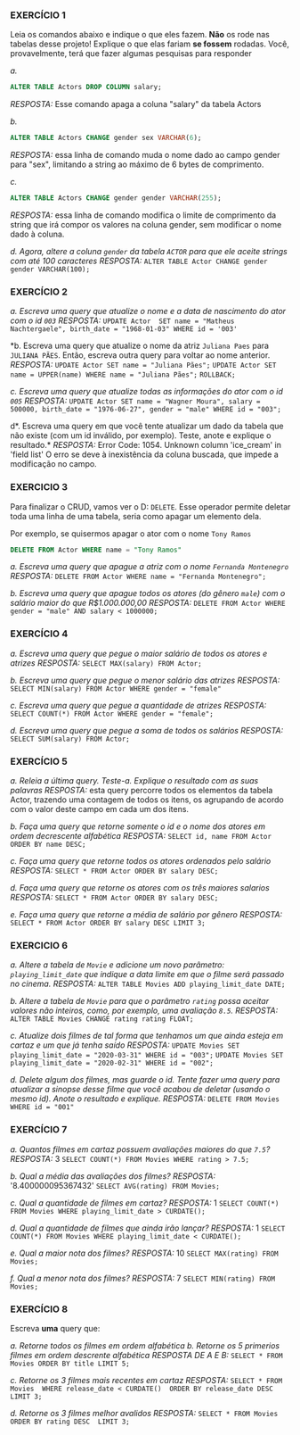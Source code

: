 
### EXERCÍCIO 1

Leia os comandos abaixo e indique o que eles fazem. **Não** os rode nas tabelas desse projeto! Explique o que elas fariam **se fossem** rodadas.  Você, provavelmente, terá que fazer algumas pesquisas para responder

*a.*
```sql
ALTER TABLE Actors DROP COLUMN salary;
```
*RESPOSTA:* Esse comando apaga a coluna "salary" da tabela Actors

*b.*
```sql
ALTER TABLE Actors CHANGE gender sex VARCHAR(6);
```
*RESPOSTA:* essa linha de comando muda o nome dado ao campo gender para "sex", limitando a string ao máximo de 6 bytes de comprimento.

*c.* 

```sql
ALTER TABLE Actors CHANGE gender gender VARCHAR(255);
```
*RESPOSTA:* essa linha de comando modifica o limite de comprimento da string que irá compor os valores na coluna gender, sem modificar o nome dado à coluna.

*d. Agora,  altere a coluna `gender` da tabela `ACTOR` para que ele aceite strings com até 100 caracteres*
*RESPOSTA:*
`ALTER TABLE Actor CHANGE gender gender VARCHAR(100);`


### EXERCÍCIO 2

*a. Escreva uma query que atualize o nome e a data de nascimento do ator com o id `003`*
*RESPOSTA:*
`UPDATE Actor 
SET name = "Matheus Nachtergaele", birth_date = "1968-01-03"
WHERE id = '003'`

*b. Escreva uma query que atualize o nome da atriz `Juliana Paes` para `JULIANA PÃES`. Então, escreva outra query para voltar ao nome anterior.
*RESPOSTA:*
`UPDATE Actor
SET name = "Juliana Pães";`
`UPDATE Actor
SET name = UPPER(name)
WHERE name = "Juliana Pães";`
`ROLLBACK;`


*c. Escreva uma query que atualize todas as informações do ator com o id `005`*
*RESPOSTA:*
`UPDATE Actor
SET name = "Wagner Moura",
salary = 500000,
birth_date = "1976-06-27",
gender = "male"
WHERE id = "003";`


d*. Escreva uma query em que você tente atualizar um dado da tabela que não existe (com um id inválido, por exemplo). Teste, anote e explique o resultado.*
*RESPOSTA:*
Error Code: 1054. Unknown column 'ice_cream' in 'field list'
O erro se deve à inexistência da coluna buscada, que impede a modificação no campo.


### EXERCICIO 3

Para finalizar o CRUD, vamos ver o D: `DELETE`. Esse operador permite deletar toda uma linha de uma tabela, seria como apagar um elemento dela. 

Por exemplo, se quisermos apagar o ator com o nome `Tony Ramos`

```sql
DELETE FROM Actor WHERE name = "Tony Ramos"
```

*a. Escreva uma query que apague a atriz com o nome `Fernanda Montenegro`*
*RESPOSTA:*
`DELETE FROM Actor
WHERE name = "Fernanda Montenegro";`

*b. Escreva uma query que apague todos os atores (do gênero `male`) com o salário maior do que R$1.000.000,00*
*RESPOSTA:*
`DELETE FROM Actor
WHERE gender = "male" AND salary < 1000000;`


### EXERCÍCIO 4

*a. Escreva uma query que pegue o maior salário de todos os atores e atrizes*
*RESPOSTA:*
`SELECT MAX(salary) FROM Actor;`

*b. Escreva uma query que pegue o menor salário das atrizes*
*RESPOSTA:*
`SELECT MIN(salary) FROM Actor WHERE gender = "female"`

*c. Escreva uma query que pegue a quantidade de atrizes*
*RESPOSTA:*
`SELECT COUNT(*) FROM Actor WHERE gender = "female";`

*d. Escreva uma query que pegue a soma de todos os salários*
*RESPOSTA:*
`SELECT SUM(salary) FROM Actor;`


### EXERCÍCIO 5
*a. Releia a última query. Teste-a. Explique o resultado com as suas palavras*
*RESPOSTA:* esta query percorre todos os elementos da tabela Actor, trazendo uma contagem de todos os itens, os agrupando de acordo com o valor deste campo em cada um dos itens. 

*b. Faça uma query que retorne somente o id e o nome dos atores em ordem decrescente alfabética*
*RESPOSTA:*
`SELECT id, name FROM Actor
ORDER BY name DESC;`

*c. Faça uma query que retorne todos os atores ordenados pelo salário*
*RESPOSTA:*
`SELECT * FROM Actor
ORDER BY salary DESC;`

*d. Faça uma query que retorne os atores com os três maiores salarios*
*RESPOSTA:*
`SELECT * FROM Actor
ORDER BY salary DESC;`

*e. Faça uma query que retorne a média de salário por gênero*
*RESPOSTA:*
`SELECT * FROM Actor
ORDER BY salary DESC
LIMIT 3;`


### EXERCICIO 6
*a. Altere a tabela de `Movie` e adicione um novo parâmetro: `playing_limit_date` que indique a data limite em que o filme será passado no cinema.* 
*RESPOSTA:*
`ALTER TABLE Movies ADD playing_limit_date DATE;`

*b. Altere a tabela de `Movie` para que o parâmetro `rating` possa aceitar valores não inteiros, como, por exemplo, uma avaliação `8.5`.*
*RESPOSTA:*
`ALTER TABLE Movies CHANGE rating rating FLOAT;`

*c. Atualize dois filmes de tal forma que tenhamos um que ainda esteja em cartaz e um que já tenha saído*
*RESPOSTA:*
`UPDATE Movies
SET playing_limit_date = "2020-03-31"
WHERE id = "003";`
`UPDATE Movies
SET playing_limit_date = "2020-02-31"
WHERE id = "002";`

*d. Delete algum dos filmes, mas guarde o id. Tente fazer uma query para atualizar a sinopse desse filme que você acabou de deletar (usando o mesmo id). Anote o resultado e explique.*
*RESPOSTA:*
`DELETE FROM Movies WHERE id = "001"`


### EXERCÍCIO 7
*a. Quantos filmes em cartaz possuem avaliações maiores do que `7.5`?*
*RESPOSTA:*
3
`SELECT COUNT(*) FROM Movies WHERE rating > 7.5;`

*b. Qual a média das avaliações dos filmes?*
*RESPOSTA:*
'8.400000095367432'
`SELECT AVG(rating) FROM Movies;`

*c. Qual a quantidade de filmes em cartaz?*
*RESPOSTA:*
1
`SELECT COUNT(*) FROM Movies WHERE playing_limit_date > CURDATE();`

*d. Qual a quantidade de filmes que ainda irão lançar?*
*RESPOSTA:*
1
`SELECT COUNT(*) FROM Movies WHERE playing_limit_date < CURDATE();`

*e. Qual a maior nota dos filmes?*
*RESPOSTA:*
10
`SELECT MAX(rating) FROM Movies;`


*f. Qual a menor nota dos filmes?*
*RESPOSTA:*
7
`SELECT MIN(rating) FROM Movies;`


### EXERCÍCIO 8
Escreva **uma** query que:

*a. Retorne todos os filmes em ordem alfabética*
*b. Retorne os 5 primerios filmes em ordem descrente alfabética* 
*RESPOSTA DE A E B:*
`SELECT * FROM Movies ORDER BY title LIMIT 5;`


*c. Retorne os 3 filmes mais recentes em cartaz*
*RESPOSTA:*
`SELECT * FROM Movies 
WHERE release_date < CURDATE() 
ORDER BY release_date DESC LIMIT 3;`

*d. Retorne os 3 filmes melhor avalidos*
*RESPOSTA:*
`SELECT * FROM Movies 
ORDER BY rating DESC 
LIMIT 3;`

